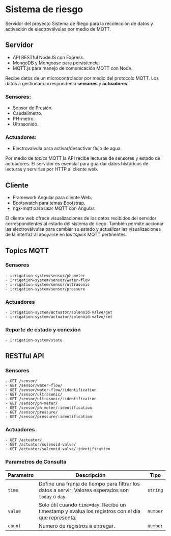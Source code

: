 # Sistema de riesgo
Servidor del proyecto Sistema de Riego para la recolección de datos y activación de electroválvulas por medio de MQTT.

## Servidor
- API RESTful NodeJS con Express.
- MongoDB y Mongoose para persistencia.
- MQTT.js para manejo de comunicación MQTT con Node.

Recibe datos de un microcontrolador por medio del protocolo MQTT. Los datos a gestionar corresponden a **sensores** y **actuadores**. 

### Sensores:
- Sensor de Presión.
- Caudalímetro.
- PH-metro.
- Ultrasonido.

### Actuadores:
- Electrovalvula para activar/desactivar flujo de agua.

Por medio de *topics* MQTT la API recibe lecturas de sensores y estado de actuadores. El servidor es esencial para guardar datos históricos de lecturas y servirlas por HTTP al cliente web.

## Cliente
- Framework Angular para cliente Web.
- Bootswatch para temas Bootstrap.
- ngx-mqtt para usar MQTT con Angular.

El cliente web ofrece visualizaciones de los datos recibidos del servidor correspondientes al estado del sistema de riego. También permite accionar las electroválvulas para cambiar su estado y actualizar las visualizaciones de la interfaz al apoyarse en los *topics* MQTT pertinentes.

## Topics MQTT
### Sensores
```
- irrigation-system/sensor/ph-meter
- irrigation-system/sensor/water-flow
- irrigation-system/sensor/ultrasonic
- irrigation-system/sensor/pressure
```
### Actuadores
```
- irrigation-system/actuator/solenoid-valve/get
- irrigation-system/actuator/solenoid-valve/set
```
### Reporte de estado y conexión
```
- irrigation-system/state
```

## RESTful API
### Sensores
```
- GET /sensor/
- GET /sensor/water-flow/
- GET /sensor/water-flow/:identification
- GET /sensor/ultrasonic/
- GET /sensor/ultrasonic/:identification
- GET /sensor/ph-meter/
- GET /sensor/ph-meter/:identification
- GET /sensor/pressure/
- GET /sensor/pressure/:identification
```
### Actuadores
```
- GET /actuator/
- GET /actuator/solenoid-valve/
- GET /actuator/solenoid-valve/:identification
```

### Parametros de Consulta
| Parametro | Descripción                                                                                         | Tipo   |
|-----------|-----------------------------------------------------------------------------------------------------|--------|
| `time`      | Define una franja de tiempo para filtrar los datos a servir. Valores esperados son `today` o `day`. | `string` |
| `value`     | Solo útil cuando `time=day`. Recibe un timestamp y evalua los registros con el día que representa.     | `number` |
| `count`    | Numero de registros a entregar.                                                                     | `number` |   

